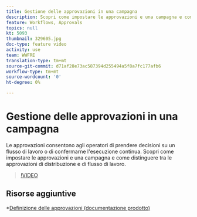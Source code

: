 ```yaml
---
title: Gestione delle approvazioni in una campagna
description: Scopri come impostare le approvazioni e una campagna e come distinguere tra le approvazioni di distribuzione e di flusso di lavoro.
feature: Workflows, Approvals
topics: null
kt: 5093
thumbnail: 329605.jpg
doc-type: feature video
activity: use
team: WWFRE
translation-type: tm+mt
source-git-commit: d71af28e73ac587394d255494a5f8a7fc177afb6
workflow-type: tm+mt
source-wordcount: '0'
ht-degree: 0%

---
```



# Gestione delle approvazioni in una campagna

Le approvazioni consentono agli operatori di prendere decisioni su un flusso di lavoro o di confermarne l&#39;esecuzione continua.
Scopri come impostare le approvazioni e una campagna e come distinguere tra le approvazioni di distribuzione e di flusso di lavoro.

>[!VIDEO](https://video.tv.adobe.com/v/329605?quality=12)

## Risorse aggiuntive

*[Definizione delle approvazioni (documentazione prodotto)](https://experienceleague.adobe.com/docs/campaign-classic/using/automating-with-workflows/executing-a-workflow/defining-approvals.html?lang=en#sending-emails)
